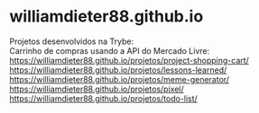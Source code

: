 # williamdieter88.github.io
Projetos desenvolvidos na Trybe: 
<br>
Carrinho de compras usando a API do Mercado Livre: https://williamdieter88.github.io/projetos/project-shopping-cart/
<br>
https://williamdieter88.github.io/projetos/lessons-learned/
<br>
https://williamdieter88.github.io/projetos/meme-generator/
<br>
https://williamdieter88.github.io/projetos/pixel/
<br>
https://williamdieter88.github.io/projetos/todo-list/

